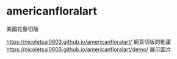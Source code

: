 # americanfloralart
美國花藝切版

https://nicoletsai0603.github.io/americanfloralart/  網頁切版的動畫
https://nicoletsai0603.github.io/americanfloralart/demo/  展示圖片
